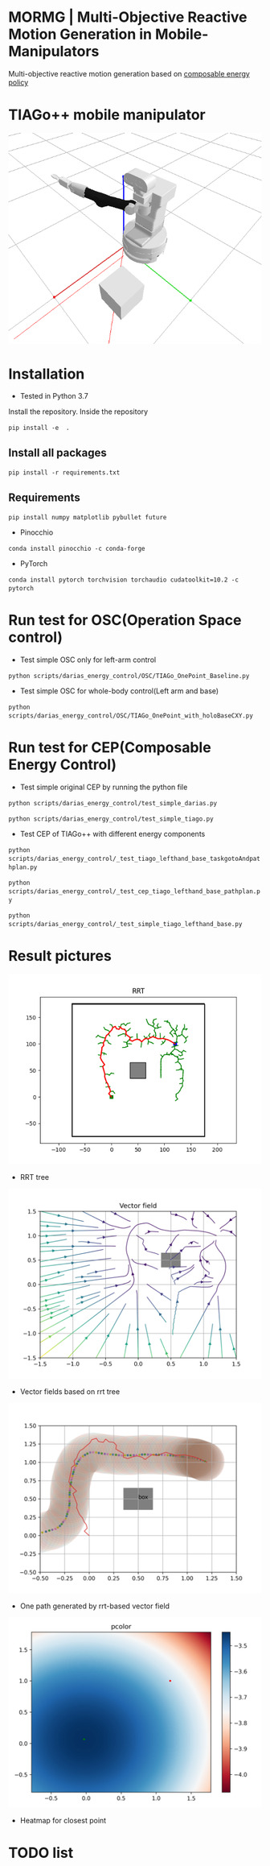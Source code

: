 # MORMG | Multi-Objective Reactive Motion Generation in Mobile-Manipulators

Multi-objective reactive motion generation based on [composable energy policy](https://arxiv.org/pdf/2105.04962.pdf)

# TIAGo++ mobile manipulator
![TIAGo++](https://github.com/hjw-1014/Multi-Objective-Reactive-Motion-Planning-in-Mobile-Manipulators/blob/devel/TIAGo%2B%2B.png)

# Installation

* Tested in Python 3.7

Install the repository. Inside the repository

``pip install -e  .``

## Install all packages
``pip install -r requirements.txt``

## Requirements

``pip install numpy matplotlib pybullet future``

* Pinocchio

``conda install pinocchio -c conda-forge``

* PyTorch

``conda install pytorch torchvision torchaudio cudatoolkit=10.2 -c pytorch``

# Run test for OSC(Operation Space control)

* Test simple OSC only for left-arm control

`` python scripts/darias_energy_control/OSC/TIAGo_OnePoint_Baseline.py ``


* Test simple OSC for whole-body control(Left arm and base)

`` python scripts/darias_energy_control/OSC/TIAGo_OnePoint_with_holoBaseCXY.py ``


# Run test for CEP(Composable Energy Control)

* Test simple original CEP by running the python file

``python scripts/darias_energy_control/test_simple_darias.py``

``python scripts/darias_energy_control/test_simple_tiago.py``

* Test CEP of TIAGo++ with different energy components

``python scripts/darias_energy_control/_test_tiago_lefthand_base_taskgotoAndpathplan.py``

``python scripts/darias_energy_control/_test_cep_tiago_lefthand_base_pathplan.py``

``python scripts/darias_energy_control/_test_simple_tiago_lefthand_base.py``

# Result pictures

![RRT tree](https://github.com/hjw-1014/Multi-Objective-Reactive-Motion-Planning-in-Mobile-Manipulators/blob/main/scripts/_scripts_run/figures/rrt_tree_0705_1.png)
* RRT tree
 
![Vector field](https://github.com/hjw-1014/Multi-Objective-Reactive-Motion-Planning-in-Mobile-Manipulators/blob/main/scripts/_scripts_run/vector_field/rrt_tree_exp_2021-08-17-22_51_47.png)
* Vector fields based on rrt tree

![One path generated by RRT-based vector field](https://github.com/hjw-1014/Multi-Objective-Reactive-Motion-Planning-in-Mobile-Manipulators/blob/main/scripts/_scripts_run/figures/run_exp_2021-08-09-16_59_44.png)
* One path generated by rrt-based vector field

![Heatmap for closest point](https://github.com/hjw-1014/Multi-Objective-Reactive-Motion-Planning-in-Mobile-Manipulators/blob/devel/Results_figure/heatmap/2021-09-15-01_38_04/heatmap_2021-09-15-01_38_07.png)
* Heatmap for closest point

# TODO list

